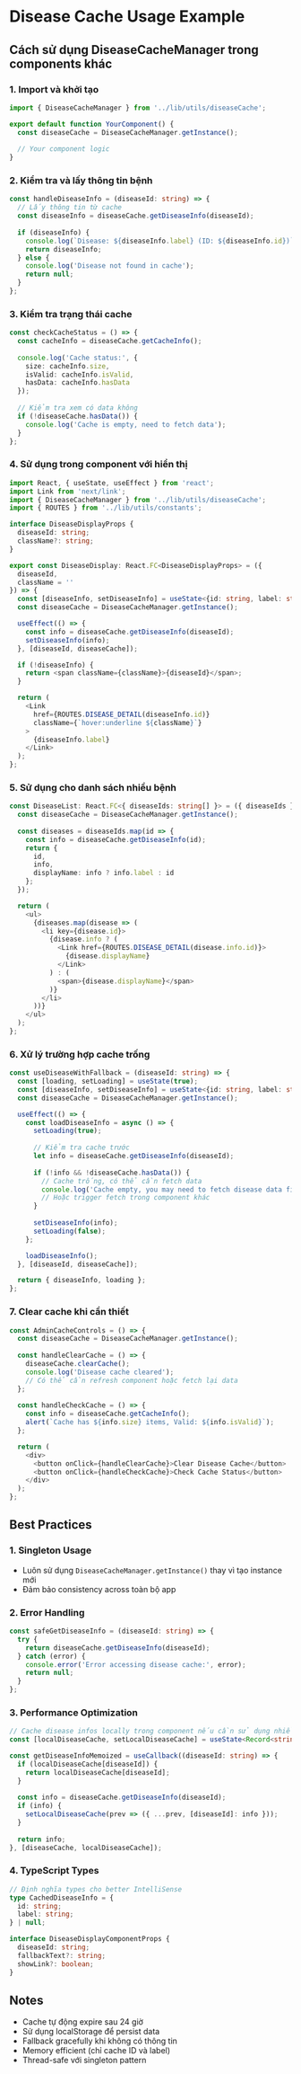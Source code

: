 # Disease Cache Usage Example

## Cách sử dụng DiseaseCacheManager trong components khác

### 1. Import và khởi tạo
```typescript
import { DiseaseCacheManager } from '../lib/utils/diseaseCache';

export default function YourComponent() {
  const diseaseCache = DiseaseCacheManager.getInstance();
  
  // Your component logic
}
```

### 2. Kiểm tra và lấy thông tin bệnh
```typescript
const handleDiseaseInfo = (diseaseId: string) => {
  // Lấy thông tin từ cache
  const diseaseInfo = diseaseCache.getDiseaseInfo(diseaseId);
  
  if (diseaseInfo) {
    console.log(`Disease: ${diseaseInfo.label} (ID: ${diseaseInfo.id})`);
    return diseaseInfo;
  } else {
    console.log('Disease not found in cache');
    return null;
  }
};
```

### 3. Kiểm tra trạng thái cache
```typescript
const checkCacheStatus = () => {
  const cacheInfo = diseaseCache.getCacheInfo();
  
  console.log('Cache status:', {
    size: cacheInfo.size,
    isValid: cacheInfo.isValid,
    hasData: cacheInfo.hasData
  });
  
  // Kiểm tra xem có data không
  if (!diseaseCache.hasData()) {
    console.log('Cache is empty, need to fetch data');
  }
};
```

### 4. Sử dụng trong component với hiển thị
```typescript
import React, { useState, useEffect } from 'react';
import Link from 'next/link';
import { DiseaseCacheManager } from '../lib/utils/diseaseCache';
import { ROUTES } from '../lib/utils/constants';

interface DiseaseDisplayProps {
  diseaseId: string;
  className?: string;
}

export const DiseaseDisplay: React.FC<DiseaseDisplayProps> = ({ 
  diseaseId, 
  className = '' 
}) => {
  const [diseaseInfo, setDiseaseInfo] = useState<{id: string, label: string} | null>(null);
  const diseaseCache = DiseaseCacheManager.getInstance();

  useEffect(() => {
    const info = diseaseCache.getDiseaseInfo(diseaseId);
    setDiseaseInfo(info);
  }, [diseaseId, diseaseCache]);

  if (!diseaseInfo) {
    return <span className={className}>{diseaseId}</span>;
  }

  return (
    <Link 
      href={ROUTES.DISEASE_DETAIL(diseaseInfo.id)}
      className={`hover:underline ${className}`}
    >
      {diseaseInfo.label}
    </Link>
  );
};
```

### 5. Sử dụng cho danh sách nhiều bệnh
```typescript
const DiseaseList: React.FC<{ diseaseIds: string[] }> = ({ diseaseIds }) => {
  const diseaseCache = DiseaseCacheManager.getInstance();
  
  const diseases = diseaseIds.map(id => {
    const info = diseaseCache.getDiseaseInfo(id);
    return {
      id,
      info,
      displayName: info ? info.label : id
    };
  });

  return (
    <ul>
      {diseases.map(disease => (
        <li key={disease.id}>
          {disease.info ? (
            <Link href={ROUTES.DISEASE_DETAIL(disease.info.id)}>
              {disease.displayName}
            </Link>
          ) : (
            <span>{disease.displayName}</span>
          )}
        </li>
      ))}
    </ul>
  );
};
```

### 6. Xử lý trường hợp cache trống
```typescript
const useDiseaseWithFallback = (diseaseId: string) => {
  const [loading, setLoading] = useState(true);
  const [diseaseInfo, setDiseaseInfo] = useState<{id: string, label: string} | null>(null);
  const diseaseCache = DiseaseCacheManager.getInstance();

  useEffect(() => {
    const loadDiseaseInfo = async () => {
      setLoading(true);
      
      // Kiểm tra cache trước
      let info = diseaseCache.getDiseaseInfo(diseaseId);
      
      if (!info && !diseaseCache.hasData()) {
        // Cache trống, có thể cần fetch data
        console.log('Cache empty, you may need to fetch disease data first');
        // Hoặc trigger fetch trong component khác
      }
      
      setDiseaseInfo(info);
      setLoading(false);
    };

    loadDiseaseInfo();
  }, [diseaseId, diseaseCache]);

  return { diseaseInfo, loading };
};
```

### 7. Clear cache khi cần thiết
```typescript
const AdminCacheControls = () => {
  const diseaseCache = DiseaseCacheManager.getInstance();
  
  const handleClearCache = () => {
    diseaseCache.clearCache();
    console.log('Disease cache cleared');
    // Có thể cần refresh component hoặc fetch lại data
  };
  
  const handleCheckCache = () => {
    const info = diseaseCache.getCacheInfo();
    alert(`Cache has ${info.size} items, Valid: ${info.isValid}`);
  };

  return (
    <div>
      <button onClick={handleClearCache}>Clear Disease Cache</button>
      <button onClick={handleCheckCache}>Check Cache Status</button>
    </div>
  );
};
```

## Best Practices

### 1. Singleton Usage
- Luôn sử dụng `DiseaseCacheManager.getInstance()` thay vì tạo instance mới
- Đảm bảo consistency across toàn bộ app

### 2. Error Handling
```typescript
const safeGetDiseaseInfo = (diseaseId: string) => {
  try {
    return diseaseCache.getDiseaseInfo(diseaseId);
  } catch (error) {
    console.error('Error accessing disease cache:', error);
    return null;
  }
};
```

### 3. Performance Optimization
```typescript
// Cache disease infos locally trong component nếu cần sử dụng nhiều lần
const [localDiseaseCache, setLocalDiseaseCache] = useState<Record<string, any>>({});

const getDiseaseInfoMemoized = useCallback((diseaseId: string) => {
  if (localDiseaseCache[diseaseId]) {
    return localDiseaseCache[diseaseId];
  }
  
  const info = diseaseCache.getDiseaseInfo(diseaseId);
  if (info) {
    setLocalDiseaseCache(prev => ({ ...prev, [diseaseId]: info }));
  }
  
  return info;
}, [diseaseCache, localDiseaseCache]);
```

### 4. TypeScript Types
```typescript
// Định nghĩa types cho better IntelliSense
type CachedDiseaseInfo = {
  id: string;
  label: string;
} | null;

interface DiseaseDisplayComponentProps {
  diseaseId: string;
  fallbackText?: string;
  showLink?: boolean;
}
```

## Notes

- Cache tự động expire sau 24 giờ
- Sử dụng localStorage để persist data
- Fallback gracefully khi không có thông tin
- Memory efficient (chỉ cache ID và label)
- Thread-safe với singleton pattern 